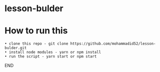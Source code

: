 # lesson-bulder

# How to run this

    • clone this repo - git clone https://github.com/mohammadid52/lesson-bulder.git
    • install node modules - yarn or npm install
    • run the script - yarn start or npm start

END
